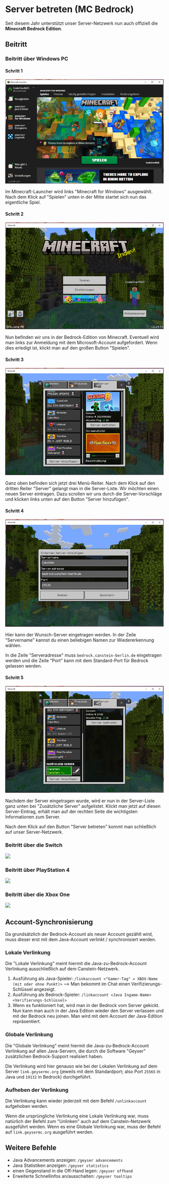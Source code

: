 # Server betreten (MC Bedrock)

Seit diesem Jahr unterstützt unser Server-Netzwerk nun auch offiziell die **Minecraft Bedrock Edition**.

## Beitritt

### Beitritt über Windows PC

#### Schritt 1

![Image Minecraft-Launcher Haupt-Ansicht](./images/Bedrock_Join-1.png)

Im Minecraft-Launcher wird links "Minecraft for Windows" ausgewählt. Nach dem Klick auf "Spielen" unten in der Mitte
startet sich nun das eigentliche Spiel.

#### Schritt 2

![Image Haupt-Menü](./images/Bedrock_Join-2.png)

Nun befinden wir uns in der Bedrock-Edition von Minecraft. Eventuell wird man links zur Anmeldung mit dem
Microsoft-Account aufgefordert. Wenn dies erledigt ist, klickt man auf den großen Button "Spielen".

#### Schritt 3

![Image Spiel-Menü](./images/Bedrock_Join-3.png)

Ganz oben befinden sich jetzt drei Menü-Reiter. Nach dem Klick auf den dritten Reiter "Server" gelangt man in die
Server-Liste. Wir möchten einen neuen Server eintragen. Dazu scrollen wir uns durch die Server-Vorschläge und
klicken links unten auf den Button "Server hinzufügen".

#### Schritt 4

![Image Server-Eintrag](./images/Bedrock_Join-4.png)

Hier kann der Wunsch-Server eingetragen werden. In der Zeile "Servername" kannst du einen beliebigen Namen zur
Wiedererkennung wählen.

In die Zeile "Serveradresse" muss `bedrock.canstein-berlin.de` eingetragen werden und die Zeile "Port" kann mit dem
Standard-Port für Bedrock gelassen werden.

#### Schritt 5

![Image angepasste Server-Liste](./images/Bedrock_Join-5.png)

Nachdem der Server eingetragen wurde, wird er nun in der Server-Liste ganz unten bei "Zusätzliche Server"
aufgelistet. Klickt man jetzt auf diesen Server-Eintrag, erhält man auf der rechten Seite die wichtigsten
Informationen zum Server.

Nach dem Klick auf den Button "Server betreten" kommt man schließlich auf unser Server-Netzwerk.

### Beitritt über die Switch

[![](https://markdown-videos.vercel.app/youtube/zalT_oR1nPM)](https://youtu.be/zalT_oR1nPM)

### Beitritt über PlayStation 4

[![](https://markdown-videos.vercel.app/youtube/dk2rrJGcBLs)](https://youtu.be/dk2rrJGcBLs)

### Beitritt über die Xbox One

[![](https://markdown-videos.vercel.app/youtube/g8mHvasVHMs)](https://youtu.be/g8mHvasVHMs)

## Account-Synchronisierung

Da grundsätzlich der Bedrock-Account als neuer Account gezählt wird, muss dieser erst mit dem Java-Account verlinkt
/ synchronisiert werden.

### Lokale Verlinkung

Die "Lokale Verlinkung" meint hiermit die Java-zu-Bedrock-Account Verlinkung ausschließlich auf dem Canstein-Netzwerk.

1. Ausführung als Java-Spieler: `/linkaccount <"Gamer-Tag" = XBOX-Name (mit oder ohne Punkt)>`
   --> Man bekommt im Chat einen Verifizierungs-Schlüssel angezeigt.
2. Ausführung als Bedrock-Spieler: `/linkaccount <Java Ingame-Name> <Verifierungs-Schlüssel>`
3. Wenn es funktioniert hat, wird man in der Bedrock vom Server gekickt. Nun kann man auch in der Java Edition
   wieder den Server verlassen und mit der Bedrock neu joinen. Man wird mit dem Account der Java-Edition repräsentiert.

### Globale Verlinkung

Die "Globale Verlinkung" meint hiermit die Java-zu-Bedrock-Account Verlinkung auf allen Java-Servern, die durch die
Software "Geyser" zusätzlichen Bedrock-Support realisiert haben.

Die Verlinkung wird hier genauso wie bei der Lokalen Verlinkung auf dem Server `link.geysermc.org` (jeweils mit dem
Standardport; also Port `25565` in Java und `19132` in Bedrock) durchgeführt.

### Aufheben der Verlinkung

Die Verlinkung kann wieder jederzeit mit dem Befehl `/unlinkaccount` aufgehoben werden.

Wenn die ursprüngliche Verlinkung eine Lokale Verlinkung war, muss natürlich der Befehl zum "Unlinken" auch auf dem
Canstein-Netzwerk ausgeführt werden. Wenn es eine Globale Verlinkung war, muss der Befehl auf `link.geysermc.org`
ausgeführt werden.

## Weitere Befehle

* Java Advancements anzeigen: `/geyser advancements`
* Java Statistiken anzeigen: `/geyser statistics`
* einen Gegenstand in die Off-Hand legen: `/geyser offhand`
* Erweiterte Schnellinfos an/ausschalten: `/geyser tooltips`